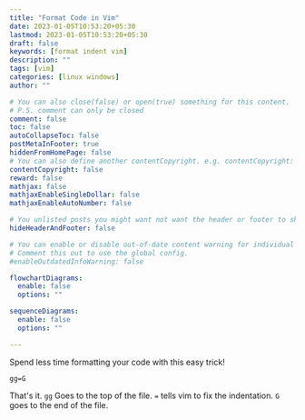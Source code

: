 ```yaml
---
title: "Format Code in Vim"
date: 2023-01-05T10:53:20+05:30
lastmod: 2023-01-05T10:53:20+05:30
draft: false
keywords: [format indent vim]
description: ""
tags: [vim]
categories: [linux windows]
author: ""

# You can also close(false) or open(true) something for this content.
# P.S. comment can only be closed
comment: false
toc: false
autoCollapseToc: false
postMetaInFooter: true
hiddenFromHomePage: false
# You can also define another contentCopyright. e.g. contentCopyright: "This is another copyright."
contentCopyright: false
reward: false
mathjax: false
mathjaxEnableSingleDollar: false
mathjaxEnableAutoNumber: false

# You unlisted posts you might want not want the header or footer to show
hideHeaderAndFooter: false

# You can enable or disable out-of-date content warning for individual post.
# Comment this out to use the global config.
#enableOutdatedInfoWarning: false

flowchartDiagrams:
  enable: false
  options: ""

sequenceDiagrams: 
  enable: false
  options: ""

---
```

Spend less time formatting your code with this easy trick!
<!--more-->
```
gg=G
```


That's it. `gg` Goes to the top of the file. `=` tells vim to fix the indentation. `G` goes to the end of the file.
